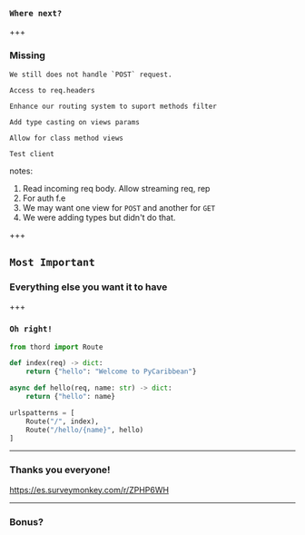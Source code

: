 ### `Where next?` <!-- .element: class="fragment" -->


+++

### Missing <!-- .element: class="fragment" -->

    We still does not handle `POST` request.
<!-- .element: class="fragment" -->

    Access to req.headers
<!-- .element: class="fragment" -->

    Enhance our routing system to suport methods filter
<!-- .element: class="fragment" -->

    Add type casting on views params
<!-- .element: class="fragment" -->

    Allow for class method views
<!-- .element: class="fragment" -->

    Test client
<!-- .element: class="fragment" -->

notes:

1. Read incoming req body.
   Allow streaming req, rep
2. For auth f.e
3. We may want one view for `POST` and another for `GET`
4. We were adding types but didn't do that.


+++

## `Most Important` <!-- .element: class="fragment" -->
### Everything else you want it to have <!-- .element: class="fragment fade-up" -->


+++

### `Oh right!` <!-- .element: class="fragment" -->


```python
from thord import Route

def index(req) -> dict:
    return {"hello": "Welcome to PyCaribbean"}

async def hello(req, name: str) -> dict:
    return {"hello": name}

urlspatterns = [
    Route("/", index),
    Route("/hello/{name}", hello)
]
```
<!-- .element: class="fragment" -->


---


### Thanks you everyone!

https://es.surveymonkey.com/r/ZPHP6WH


---

### Bonus? <!-- .element: class="fragment" -->
